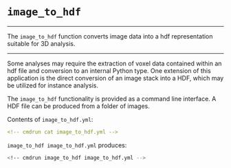# `image_to_hdf`

---

The `image_to_hdf` function converts image data into a hdf representation suitable for 3D analysis.

---

Some analyses may require the extraction of voxel data contained within an hdf file and conversion to an internal Python type. One extension of this application is the direct conversion of an image stack into a HDF, which may be utilized for instance analysis.

The `image_to_hdf` functionality is provided as a command line interface.  A HDF file can be produced from a folder of images.

Contents of `image_to_hdf.yml`:

```yml
<!-- cmdrun cat image_to_hdf.yml -->
```

`image_to_hdf image_to_hdf.yml` produces:

```sh
<!-- cmdrun image_to_hdf image_to_hdf.yml -->
```
